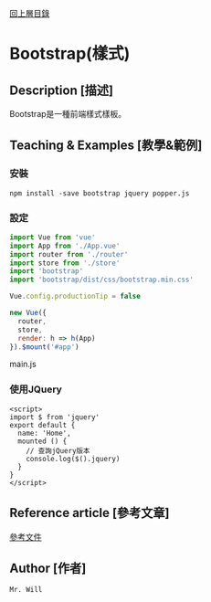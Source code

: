 [回上層目錄](../README.md)

# Bootstrap(樣式)

## **Description [描述]**
Bootstrap是一種前端樣式樣板。

## **Teaching & Examples [教學&範例]**
### 安裝
```
npm install -save bootstrap jquery popper.js
```

### 設定
```js
import Vue from 'vue'
import App from './App.vue'
import router from './router'
import store from './store'
import 'bootstrap'
import 'bootstrap/dist/css/bootstrap.min.css'

Vue.config.productionTip = false

new Vue({
  router,
  store,
  render: h => h(App)
}).$mount('#app')
```
main.js

### 使用JQuery
```vue
<script>
import $ from 'jquery'
export default {
  name: 'Home',
  mounted () {
    // 查詢jQuery版本
    console.log($().jquery)
  }
}
</script>
```

## **Reference article [參考文章]**
[參考文件](網址)

## **Author [作者]**
`Mr. Will`
